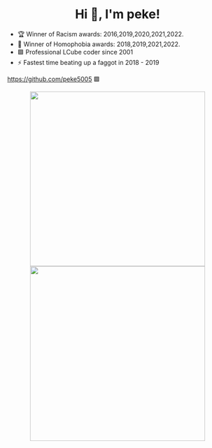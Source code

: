 <h1 align="center">Hi 👋, I'm peke!</h1>

- 🏆 Winner of Racism awards: 2016,2019,2020,2021,2022.
- 🏅 Winner of Homophobia awards: 2018,2019,2021,2022.
- 🟩 Professional LCube coder since 2001
- ⚡ Fastest time beating up a faggot in 2018 - 2019 <br>

 https://github.com/peke5005 🟩
<br>
<p align = "center">
  <img src = "https://github-readme-stats.vercel.app/api?username=peke5005&show_icons=true&theme=bear" width = 400>
  <img src = "https://github-readme-streak-stats.herokuapp.com?user=peke5005&theme=dark&hide_border=true" width = 400>
</p>
</div>
